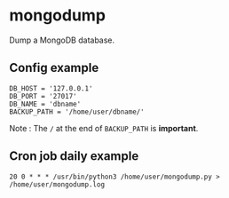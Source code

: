 # mongodump
Dump a MongoDB database.

## Config example
```
DB_HOST = '127.0.0.1'
DB_PORT = '27017'
DB_NAME = 'dbname'
BACKUP_PATH = '/home/user/dbname/'
```
Note : The `/` at the end of `BACKUP_PATH` is **important**.

## Cron job daily example
```
20 0 * * * /usr/bin/python3 /home/user/mongodump.py > /home/user/mongodump.log
```
